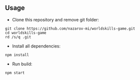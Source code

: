 ## Usage

* Clone this repository and remove git folder:
```
git clone https://github.com/nazarov-mi/worldskills-game.git
cd worldskills-game
rd /s/q .git
```
* Install all dependencies:
```
npm install
```
* Run build:
```
npm start
```
